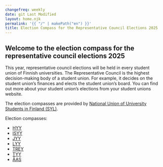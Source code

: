 ```yaml
---
changefreq: weekly
date: git Last Modified
layout: home.njk
permalink: '{{ "/" | makePath("en") }}'
title: Election Compass for the Representative Council Elections 2025
---
```


## Welcome to the election compass for the representative council elections 2025

This year, representative council elections will be held in every student union
of Finnish universities. The Representative Council is the highest
decision-making body of a student union. For example, it decides on the student
union’s finances and elects the student union’s board. You can find out more
about your student union’s elections from your student unions website.

The election compasses are provided by
[National Union of University Students in Finland (SYL)](https://syl.fi/en/).

Election compasses:

- [HYY](/en/hyy/)
- [ISYY](/en/isyy/)
- [JYY](https://jyy-vaa-2025-frontend.onrender.com/)
- [LYY](/en/lyy/)
- [TREY](/en/trey/)
- [TYY](/en/tyy/)
- [ÅAS](/en/aas/)

